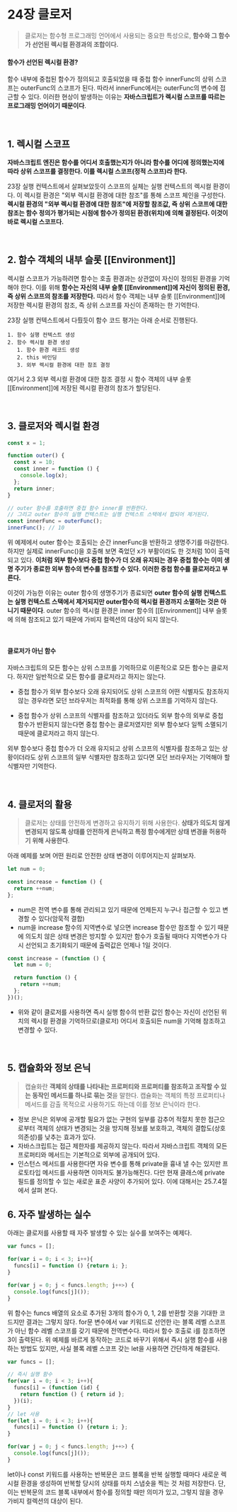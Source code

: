 # 24장 클로저

> 클로저는 함수형 프로그래밍 언어에서 사용되는 중요한 특성으로, **함수와 그 함수가 선언된 렉시컬 환경과의 조합이다.**

#### 함수가 선언된 렉시컬 환경?

함수 내부에 중첩된 함수가 정의되고 호출되었을 때 중첩 함수 innerFunc의 상위 스코프는 outerFunc의 스코프가 된다. 따라서 innerFunc에서는 outerFunc의 변수에 접근할 수 있다. 이러한 현상이 발생하는 이유는 **자바스크립트가 렉시컬 스코프를 따르는 프로그래밍 언어이기 때문이다**.

<br/>

## 1. 렉시컬 스코프

**자바스크립트 엔진은 함수를 어디서 호출했는지가 아니라 함수를 어디에 정의했는지에 따라 상위 스코프를 결정한다. 이를 렉시컬 스코프(정적 스코프)라 한다.**

23장 실행 컨텍스트에서 살펴보았듯이 스코프의 실체는 실행 컨텍스트의 렉시컬 환경이다. 이 렉시컬 환경은 "외부 렉시컬 환경에 대한 참조"를 통해 스코프 체인을 구성한다. **렉시컬 환경의 "외부 렉시컬 환경에 대한 참조"에 저장할 참조값, 즉 상위 스코프에 대한 참조는 함수 정의가 평가되는 시점에 함수가 정의된 환경(위치)에 의해 결정된다. 이것이 바로 렉시컬 스코프다.**

<br/>

## 2. 함수 객체의 내부 슬롯 [[Environment]]

렉시컬 스코프가 가능하려면 함수는 호출 환경과는 상관없이 자신이 정의된 환경을 기억해야 한다. 이를 위해 **함수는 자신의 내부 슬롯 [[Environment]]에 자신이 정의된 환경, 즉 상위 스코프의 참조를 저장한다.** 따라서 함수 객체는 내부 슬롯 [[Environment]]에 저장한 렉시컬 환경의 참조, 즉 상위 스코프를 자신이 존재하는 한 기억한다.

23장 실행 컨텍스트에서 다뤘듯이 함수 코드 평가는 아래 순서로 진행된다.

```
1. 함수 실행 컨텍스트 생성
2. 함수 렉시컬 환경 생성
   1. 함수 환경 레코드 생성
   2. this 바인딩
   3. 외부 렉시컬 환경에 대한 참조 결정
```

여기서 2.3 외부 렉시컬 환경에 대한 참조 결정 시 함수 객체의 내부 슬롯 [[Environment]]에 저장된 렉시컬 환경의 참조가 할당된다.

<br/>

## 3. 클로저와 렉시컬 환경

```js
const x = 1;

function outer() {
  const x = 10;
  const inner = function () {
    console.log(x);
  };
  return inner;
}

// outer 함수를 호출하면 중첩 함수 inner를 반환한다.
// 그리고 outer 함수의 실행 컨텍스트는 실행 컨텍스트 스택에서 팝되어 제거된다.
const innerFunc = outerFunc();
innerFunc(); // 10
```

위 예제에서 outer 함수는 호출되는 순간 innerFunc을 반환하고 생명주기를 마감한다. 하지만 실제로 innerFunc()을 호출해 보면 죽었던 x가 부활이라도 한 것처럼 10이 출력되고 있다. **이처럼 외부 함수보다 중첩 함수가 더 오래 유지되는 경우 중첩 함수는 이미 생명 주기가 종료한 외부 함수의 변수를 참조할 수 있다. 이러한 중첩 함수를 클로저라고 부른다.**

이것이 가능한 이유는 outer 함수의 생명주기가 종료되면 **outer 함수의 실행 컨텍스트는 실행 컨텍스트 스택에서 제거되지만 outer함수의 렉시컬 환경까지 소멸하는 것은 아니기 때문이다**. outer 함수의 렉시컬 환경은 inner 함수의 [[Environment]] 내부 슬롯에 의해 참조되고 있기 때문에 가비지 컬렉션의 대상이 되지 않는다.

<br/>

#### 클로저가 아닌 함수

자바스크립트의 모든 함수는 상위 스코프를 기억하므로 이론적으로 모든 함수는 클로저다. 하지만 일반적으로 모든 함수를 클로저라고 하지는 않는다.

- 중첩 함수가 외부 함수보다 오래 유지되어도 상위 스코프의 어떤 식별자도 참조하지 않는 경우라면 모던 브라우저는 최적화를 통해 상위 스코프를 기억하지 않는다.

- 중첩 함수가 상위 스코프의 식별자를 참조하고 있더라도 외부 함수의 외부로 중첩 함수가 반환되지 않는다면 중첩 함수는 클로저였지만 외부 함수보다 일찍 소멸되기 때문에 클로저라고 하지 않는다.

외부 함수보다 중첩 함수가 더 오래 유지되고 상위 스코프의 식별자를 참조하고 있는 상황이더라도 상위 스코프의 일부 식별자만 참조하고 있다면 모던 브라우저는 기억해야 할 식별자만 기억한다.

<br/>

## 4. 클로저의 활용

> 클로저는 상태를 안전하게 변경하고 유지하기 위해 사용한다. **상태가 의도치 않게 변경되지 않도록 상태를 안전하게 은닉하고 특정 함수에게만 상태 변경을 허용하기 위해 사용한다**.

아래 예제를 보며 어떤 원리로 안전한 상태 변경이 이루어지는지 살펴보자.

```js
let num = 0;

const increase = function () {
  return ++num;
};
```

- num은 전역 변수를 통해 관리되고 있기 때문에 언제든지 누구나 접근할 수 있고 변경할 수 있다(암묵적 결합)
- num을 increase 함수의 지역변수로 넣으면 increase 함수만 참조할 수 있기 때문에 의도치 않은 상태 변경은 방지할 수 있지만 함수가 호출될 때마다 지역변수가 다시 선언되고 초기화되기 때문에 출력값은 언제나 1일 것이다.

```js
const increase = (function () {
  let num = 0;

  return function () {
    return ++num;
  };
})();
```

- 위와 같이 클로저를 사용하면 즉시 실행 함수의 반환 값인 함수는 자신이 선언된 위치의 렉시컬 환경을 기억하므로(클로저) 어디서 호출되든 num을 기억해 참조하고 변경할 수 있다.

<br/>

## 5. 캡슐화와 정보 은닉

> 캡슐화란 **객체의 상태를 나타내는 프로퍼티와 프로퍼티를 참조하고 조작할 수 있는 동작인 메서드를 하나로 묶는 것**을 말한다. 캡슐화는 객체의 특정 프로퍼티나 메서드를 감출 목적으로 사용하기도 하는데 이를 정보 은닉이라 한다.

- 정보 은닉은 외부에 공개할 필요가 없는 구현의 일부를 감추어 적절치 못한 접근으로부터 객체의 상태가 변경되는 것을 방지해 정보를 보호하고, 객체의 결합도(상호 의존성)를 낮추는 효과가 있다.
- 자바스크립트는 접근 제한자를 제공하지 않는다. 따라서 자바스크립트 객체의 모든 프로퍼티와 메서드는 기본적으로 외부에 공개되어 있다.
- 인스턴스 메서드를 사용한다면 자유 변수를 통해 private을 흉내 낼 수는 있지만 프로토타입 메서드를 사용하면 이마저도 불가능해진다. 다만 현재 클래스에 private 필드를 정의할 수 있는 새로운 표준 사양이 추가되어 있다. 이에 대해서는 25.7.4절에서 살펴 본다.

## 6. 자주 발생하는 실수

아래는 클로저를 사용할 때 자주 발생할 수 있는 실수를 보여주는 예제다.

```js
var funcs = [];

for(var i = 0; i < 3; i++){
  funcs[i] = function () {return i; };
}

for(var j = 0; j < funcs.length; j++>) {
  console.log(funcs[j]());
}
```

위 함수는 funcs 배열의 요소로 추가된 3개의 함수가 0, 1, 2를 반환할 것을 기대한 코드지만 결과는 그렇지 않다. for문 변수에서 var 키워드로 선언한 i는 블록 레벨 스코프가 아닌 함수 레벨 스코프를 갖기 때문에 전역변수다. 따라서 함수 호출로 i를 참조하면 3이 출력된다. 위 예제를 바르게 동작하는 코드로 바꾸기 위해서 즉시 실행 함수를 사용하는 방법도 있지만, 사실 블록 레벨 스코프 갖는 let을 사용하면 간단하게 해결된다.

```js
var funcs = [];

// 즉시 실행 함수
for(var i = 0; i < 3; i++){
  funcs[i] = (function (id) {
    return function () { return id };
  })(i);
}
// let 사용
for(let i = 0; i < 3; i++){
  funcs[i] = function () {return i; };
}

for(var j = 0; j < funcs.length; j++>) {
  console.log(funcs[j]());
}
```

let이나 const 키워드를 사용하는 반복문은 코드 블록을 반복 실행할 때마다 새로운 렉시컬 환경을 생성하여 반복할 당시의 상태를 마치 스냅숏을 찍는 것 처럼 저장한다. 단, 이는 반복문의 코드 블록 내부에서 함수를 정의할 때만 의미가 있고, 그렇지 않을 경우 가비지 컬렉션의 대상이 된다.
